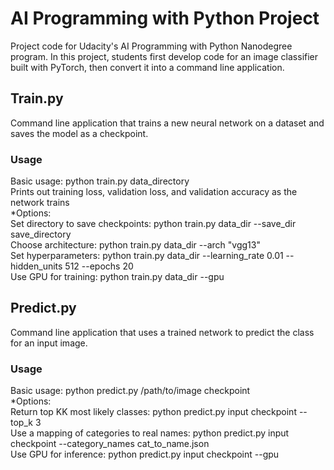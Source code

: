 # AI Programming with Python Project

Project code for Udacity's AI Programming with Python Nanodegree program. In this project, students first develop code for an image classifier built with PyTorch, then convert it into a command line application.


## Train.py
Command line application that trains a new neural network on a dataset and saves the model as a checkpoint.

### Usage
Basic usage: python train.py data_directory  
Prints out training loss, validation loss, and validation accuracy as the network trains  
*Options:  
    Set directory to save checkpoints: python train.py data_dir --save_dir save_directory  
    Choose architecture: python train.py data_dir --arch "vgg13"  
    Set hyperparameters: python train.py data_dir --learning_rate 0.01 --hidden_units 512 --epochs 20  
    Use GPU for training: python train.py data_dir --gpu  


## Predict.py
Command line application that uses a trained network to predict the class for an input image.  

### Usage
Basic usage: python predict.py /path/to/image checkpoint  
*Options:  
    Return top KK most likely classes: python predict.py input checkpoint --top_k 3  
    Use a mapping of categories to real names: python predict.py input checkpoint --category_names cat_to_name.json  
    Use GPU for inference: python predict.py input checkpoint --gpu  
